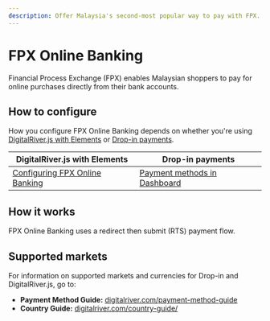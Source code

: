 ```yaml
---
description: Offer Malaysia's second-most popular way to pay with FPX.
---
```


# FPX Online Banking

Financial Process Exchange (FPX) enables Malaysian shoppers to pay for online purchases directly from their bank accounts.

## How to configure

How you configure FPX Online Banking depends on whether you're using [DigitalRiver.js with Elements](../payment-integrations-1/digitalriver.js/) or [Drop-in payments](../payment-integrations-1/drop-in/).   &#x20;

| DigitalRiver.js with Elements                                                                                                 | Drop-in payments                                                                         |
| ----------------------------------------------------------------------------------------------------------------------------- | ---------------------------------------------------------------------------------------- |
| [Configuring FPX Online Banking](../payment-integrations-1/digitalriver.js/payment-methods/configuring-fpx-online-banking.md) | [Payment methods in Dashboard](../../administration/dashboard/settings/payment-methods/) |

## How it works

FPX Online Banking uses a redirect then submit (RTS) payment flow.

## Supported markets <a href="#supported-geographies" id="supported-geographies"></a>

For information on supported markets and currencies for Drop-in and DigitalRiver.js, go to:

* **Payment Method Guide:** [digitalriver.com/payment-method-guide](https://www.digitalriver.com/payment-method-guide/)
* **Country Guide:** [digitalriver.com/country-guide/](https://www.digitalriver.com/country-guide/)
